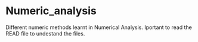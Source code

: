# Numeric_analysis
Different numeric methods learnt in Numerical Analysis.
Iportant to read the READ file to undestand the files.
